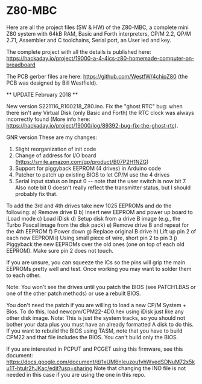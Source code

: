 # Z80-MBC
Here are all the project files (SW & HW) of the Z80-MBC, a complete mini Z80 system with 64kB RAM, Basic and Forth interpreters, CP/M 2.2, QP/M 2.71, Assembler and C toolchains, Serial port, an User led and key.

The complete project with all the details is published here: https://hackaday.io/project/19000-a-4-4ics-z80-homemade-computer-on-breadboard

The PCB gerber files are here: https://github.com/WestfW/4chipZ80 (the PCB was designed by Bill Westfield).





** UPDATE February 2018 **

New version S221116_R100218_Z80.ino. Fix the "ghost RTC" bug: when there isn't any Virtual Disk (only Basic and Forth) the RTC clock was always incorrectly found (More info here: https://hackaday.io/project/19000/log/89392-bug-fix-the-ghost-rtc).

GNR version
These are my changes:
1) Slight reorganization of init code
2) Change of address for I/O board (https://smile.amazon.com/gp/product/B07P2H1NZG)
3) Support for piggyback EEPROM (4 drives) in Arduino code
4) Patcher to patch up existing BIOS to let CP/M use the 4 drives
5) Serial input status on Input 0 -- note that the user switch is now bit 7. Also note bit 0 doesn't
really reflect the transmitter status, but I should probably fix that.

To add the 3rd and 4th drives take new 1025 EEPROMs and do the following:
a) Remove drive B
b) Insert new EEPROM and power up board to iLoad mode
c) Load iDisk
d) Setup disk from a drive B image (e.g., the Turbo Pascal image from the disk pack)
e) Remove drive B and repeat for the 4th EEPROM
f) Power down 
g) Replace original B drive
h) Lift up pin 2 of each new EEPROM
i) Using small piece of wire, short pin 2 to pin 3
j) Piggyback the new EEPROMs over the old ones (one on top of each old EEPROM). Make sure pin 2 does not touch.

If you are unsure, you can squeeze the ICs so the pins will grip the main EEPROMs pretty well and test. Once working you may want to solder them to each other.

Note: You won't see the drives until you patch the BIOS (see PATCH1.BAS or one of the other patch methods) or use a rebuilt BIOS.

You don't need the patch if you are willing to load a new CP/M System + Bios. To do this, load newcpm/CPM22-4D0.hex using iDisk just like any other disk image.
Note: This is just the system tracks, so you should not bother your data plus you must have an already formatted A disk to do this. If you want to rebuild the 
BIOS using TASM, note that you have to build CPM22 and that file includes the BIOS. You can't build only the BIOS.


If you are interested in PCPUT and PCGET using this firmware, see this document: https://docs.google.com/document/d/1xUM6nIeuzou1vhWvedSDNuM72x5ku1T-htuIr2hJKac/edit?usp=sharing 
Note that changing the INO file is not needed in this case if you are using the one in this repo.


